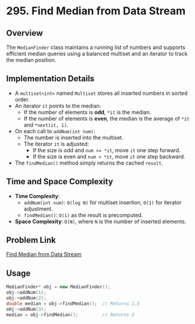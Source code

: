 # 295. Find Median from Data Stream

## Overview
The `MedianFinder` class maintains a running list of numbers and supports efficient median queries using a balanced multiset and an iterator to track the median position.

## Implementation Details
- A `multiset<int>` named `Multiset` stores all inserted numbers in sorted order.
- An iterator `it` points to the median:
  - If the number of elements is **odd**, `*it` is the median.
  - If the number of elements is **even**, the median is the average of `*it` and `*next(it, 1)`.
- On each call to `addNum(int num)`:
  - The number is inserted into the multiset.
  - The iterator `it` is adjusted:
    - If the size is odd and `num >= *it`, move `it` one step forward.
    - If the size is even and `num < *it`, move `it` one step backward.
- The `findMedian()` method simply returns the cached `result`.

## Time and Space Complexity
- **Time Complexity**:
  - `addNum(int num)`: `O(log N)` for multiset insertion, `O(1)` for iterator adjustment.
  - `findMedian()`: `O(1)` as the result is precomputed.
- **Space Complexity**: `O(N)`, where `N` is the number of inserted elements.

## Problem Link
[Find Median from Data Stream](https://leetcode.com/problems/find-median-from-data-stream/)

## Usage
```cpp
MedianFinder* obj = new MedianFinder();
obj->addNum(1);
obj->addNum(2);
double median = obj->findMedian();  // Returns 1.5
obj->addNum(3);
median = obj->findMedian();         // Returns 2
```